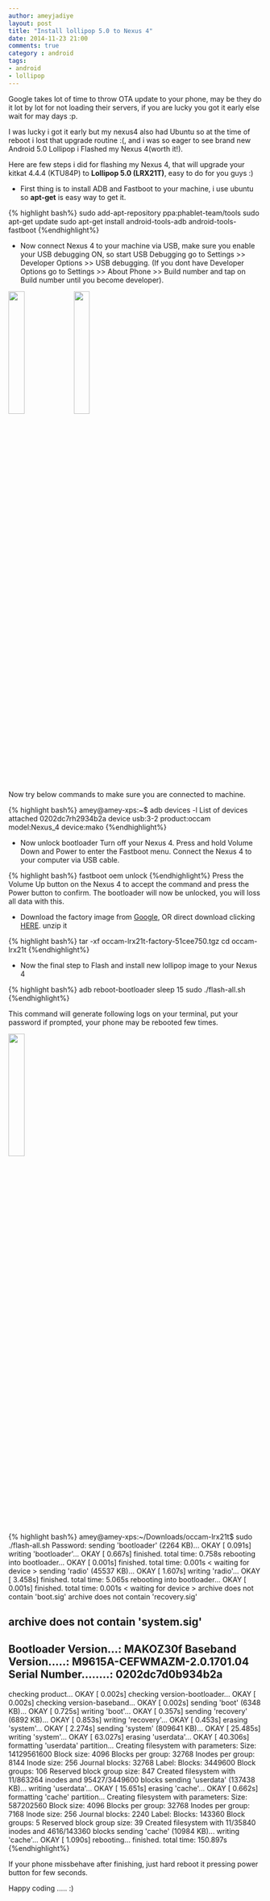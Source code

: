 ```yaml
---
author: ameyjadiye
layout: post
title: "Install lollipop 5.0 to Nexus 4"
date: 2014-11-23 21:00
comments: true
category : android
tags:
- android
- lollipop
---
```


Google takes lot of time to throw OTA update to your phone, may be they do it lot by lot for not loading their servers, if you are lucky you got it early else wait for may days :p.

I was lucky i got it early but my nexus4 also had Ubuntu so at the time of reboot i lost that upgrade routine :(, and i was so eager to see brand new Android 5.0 Lollipop i Flashed my Nexus 4(worth it!).

Here are few steps i did for flashing my Nexus 4, that will upgrade your kitkat 4.4.4 (KTU84P) to **Lollipop 5.0 (LRX21T)**, easy to do for you guys :)


+ First thing is to install ADB and Fastboot to your machine, i use ubuntu so **apt-get** is easy way to get it.

{% highlight bash%}
sudo add-apt-repository ppa:phablet-team/tools
sudo apt-get update
sudo apt-get install android-tools-adb android-tools-fastboot
{%endhighlight%}

+ Now connect  Nexus 4 to your machine via USB, make sure you enable your USB debugging ON, so start USB Debugging go to Settings >> Developer Options >> USB debugging. (If you dont have Developer Options go to Settings >> About Phone >> Build number and tap on Build number until you become developer).

<img src="{{ site.url }}/images/nxs2.png" style="height: 25%;width: 25%;"/>
<img src="{{ site.url }}/images/nxs1.png" style="height: 25%;width: 25%;"/>

Now try below commands to make sure you are connected to machine.

{% highlight bash%}
amey@amey-xps:~$ adb devices -l
List of devices attached 
0202dc7rh2934b2a    device usb:3-2 product:occam model:Nexus_4 device:mako
{%endhighlight%}

+ Now unlock bootloader 
Turn off your Nexus 4.
Press and hold Volume Down and Power to enter the Fastboot menu.
Connect the Nexus 4 to your computer via USB cable.

{% highlight bash%}
fastboot oem unlock
{%endhighlight%}
Press the Volume Up button on the Nexus 4 to accept the command and press the Power button to confirm. The bootloader will now be unlocked, you will loss all data with this.

+ Download the factory image from [Google](https://developers.google.com/android/nexus/images), OR direct download clicking [HERE](https://dl.google.com/dl/android/aosp/occam-lrx21t-factory-51cee750.tgz).
unzip it

{% highlight bash%}
tar -xf occam-lrx21t-factory-51cee750.tgz
cd occam-lrx21t
{%endhighlight%}
+ Now the final step to Flash and install new lollipop image to your Nexus 4

{% highlight bash%}
adb reboot-bootloader
sleep 15
sudo ./flash-all.sh
{%endhighlight%}

This command will  generate following logs on your terminal, put your password if prompted, your phone may be rebooted few times.

<img style="height: 25%;width: 25%;" src="{{ site.url }}/images/nxs3.jpg"/>

{% highlight bash%}
amey@amey-xps:~/Downloads/occam-lrx21t$ sudo ./flash-all.sh
Password:
sending 'bootloader' (2264 KB)...
OKAY [ 0.091s]
writing 'bootloader'...
OKAY [ 0.667s]
finished. total time: 0.758s
rebooting into bootloader...
OKAY [ 0.001s]
finished. total time: 0.001s
< waiting for device >
sending 'radio' (45537 KB)...
OKAY [ 1.607s]
writing 'radio'...
OKAY [ 3.458s]
finished. total time: 5.065s
rebooting into bootloader...
OKAY [ 0.001s]
finished. total time: 0.001s
< waiting for device >
archive does not contain 'boot.sig'
archive does not contain 'recovery.sig'

archive does not contain 'system.sig'
--------------------------------------------
Bootloader Version...: MAKOZ30f
Baseband Version.....: M9615A-CEFWMAZM-2.0.1701.04
Serial Number........: 0202dc7d0b934b2a
--------------------------------------------
checking product...
OKAY [ 0.002s]
checking version-bootloader...
OKAY [ 0.002s]
checking version-baseband...
OKAY [ 0.002s]
sending 'boot' (6348 KB)...
OKAY [ 0.725s]
writing 'boot'...
OKAY [ 0.357s]
sending 'recovery' (6892 KB)...
OKAY [ 0.853s]
writing 'recovery'...
OKAY [ 0.453s]
erasing 'system'...
OKAY [ 2.274s]
sending 'system' (809641 KB)...
OKAY [ 25.485s]
writing 'system'...
OKAY [ 63.027s]
erasing 'userdata'...
OKAY [ 40.306s]
formatting 'userdata' partition...
Creating filesystem with parameters:
Size: 14129561600
Block size: 4096
Blocks per group: 32768
Inodes per group: 8144
Inode size: 256
Journal blocks: 32768
Label: 
Blocks: 3449600
Block groups: 106
Reserved block group size: 847
Created filesystem with 11/863264 inodes and 95427/3449600 blocks
sending 'userdata' (137438 KB)...
writing 'userdata'...
OKAY [ 15.651s]
erasing 'cache'...
OKAY [ 0.662s]
formatting 'cache' partition...
Creating filesystem with parameters:
Size: 587202560
Block size: 4096
Blocks per group: 32768
Inodes per group: 7168
Inode size: 256
Journal blocks: 2240
Label: 
Blocks: 143360
Block groups: 5
Reserved block group size: 39
Created filesystem with 11/35840 inodes and 4616/143360 blocks
sending 'cache' (10984 KB)...
writing 'cache'...
OKAY [ 1.090s]
rebooting...
finished. total time: 150.897s
{%endhighlight%}

If your phone missbehave after finishing, just hard reboot it pressing power button for few seconds.

Happy coding ..... :)
